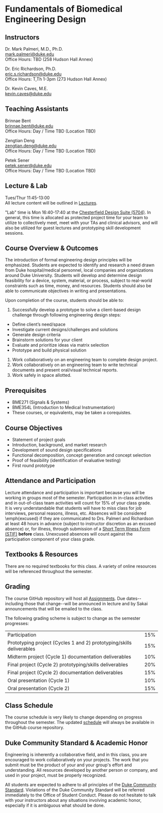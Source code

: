 # Fundamentals of Biomedical Engineering Design

## Instructors
Dr. Mark Palmeri, M.D., Ph.D.  
<mark.palmeri@duke.edu>  
Office Hours: TBD (258 Hudson Hall Annex)

Dr. Eric Richardson, Ph.D.  
<eric.s.richardson@duke.edu>  
Office Hours: T,Th 1-3pm (273 Hudson Hall Annex)

Dr. Kevin Caves, M.E.  
<kevin.caves@duke.edu>  

## Teaching Assistants
Brinnae Bent  
<brinnae.bent@duke.edu>  
Office Hours: Day / Time TBD (Location TBD)

Zengtian Deng  
<zengtian.deng@duke.edu>  
Office Hours: Day / Time TBD (Location TBD)

Petek Sener  
<petek.sener@duke.edu>  
Office Hours: Day / Time TBD (Location TBD)

## Lecture & Lab
Tues/Thur 11:45-13:00  
All lecture content will be outlined in [Lectures](Lectures/).

"Lab" time is Mon 16:40-17:40 at the [Chesterfield Design Suite
(5704)](chesterfield_design_suite.md).  In general, this time is allocated as
protected project time for your team to utilize to collectively meet, meet with
your TAs and clinical advisors, and will also be utilized for guest lectures
and prototyping skill development sessions.

## Course Overview & Outcomes
The introduction of formal engineering design principles will be emphasized.
Students are expected to identify and research a need drawn from Duke
hospital/medical personnel, local companies and organizations around Duke
University. Students will develop and determine design feasibility for a
device, system, material, or process, subject to real-world constraints such
as time, money, and resources. Students should also be able to communicate
objectives in writing and presentations.

Upon completion of the course, students should be able to:
1. Successfully develop a prototype to solve a client-based design challenge
through following engineering design steps: 
  + Define client’s need/space
  + Investigate current designs/challenges and solutions
  + Generate design criteria
  + Brainstorm solutions for your client
  + Evaluate and prioritize ideas via matrix selection
  + Prototype and build physical solution
1. Work collaboratively on an engineering team to complete design project.
1. Work collaboratively on an engineering team to write technical documents
and present oral/visual technical reports.
1. Work safely in space allotted.

## Prerequisites
* BME271 (Signals & Systems)
* BME354L (Introduction to Medical Instrumentation)
* These courses, or equivalents, may be taken a corequistes.

## Course Objectives
* Statement of project goals
* Introduction, background, and market research
* Development of sound design specifications
* Functional decomposition, concept generation and concept selection
* Proof of feasibility (identification of evaluative testing)
* First round prototype

## Attendance and Participation
Lecture attendance and participation is important because you will be working
in groups most of the semester.  Participation in in-class activities and in 
out-of-class team activities will count for 15\% of your class grade.  
It is very understandable that students will have to miss class for job interviews, 
personal reasons, illness, etc.  Absences will be considered \emph{excused} if they are
communicated to Drs. Palmeri and Richardson at least 48 hours in advance (subject
to instructor discretion as an excused absence) or, for illness, through
submission of a [Short Term Illness Form
(STIF)](http://www.pratt.duke.edu/undergrad/policies/3531) **before** class.
Unexcused absences will count against the participation component of your class
grade.

## Textbooks & Resources
There are no required textbooks for this class.  A variety of online resources
will be referenced throughout the semester.  

## Grading
The course GitHub repository will host all [Assignments](Assignments/).
Due dates--including those that change--will be announced in lecture and by
Sakai announcements that will be emailed to the
class.  

The following grading scheme is subject to change as the semester progresses:
<table>
<tr>
<td>Participation</td>
<td>15%</td>
</tr>
  
<tr>
<td>Prototyping project (Cycles 1 and 2) prototyping/skills deliverables </td>
<td>15%</td>
</tr>
  
<tr>
<td>Midterm project (Cycle 1) documentation deliverables </td>
<td>10%</td>
</tr>

<tr>
<td>Final project (Cycle 2) prototyping/skills deliverables </td>
<td>20%</td>
</tr>
  
<tr>
<td>Final project (Cycle 2) documentation deliverables </td>
<td>15%</td>
</tr>

<tr>
<td>Oral presentation (Cycle 1)</td>
<td>10%</td>
</tr>

<tr>
<td>Oral presentation (Cycle 2)</td>
<td>15%</td>
</tr>

</table>

## Class Schedule
The course schedule is very likely to change depending on progress throughout
the semester.  The updated [schedule](schedule.md) will always be available in
the GitHub course repository.  

## Duke Community Standard & Academic Honor
Engineering is inherently a collaborative field, and in this class, you are
encouraged to work collaboratively on your projects.  The work that you submit
must be the product of your and your group's effort and understanding.  All
resources developed by another person or company, and used in your project,
must be properly recognized.

All students are expected to adhere to all principles of the [Duke Community
Standard](http://www.integrity.duke.edu/standard.html).  Violations of the Duke
Community Standard will be referred immediately to the Office of Student
Conduct.  Please do not hesitate to talk with your instructors about any
situations involving academic honor, especially if it is ambiguous what should
be done.
